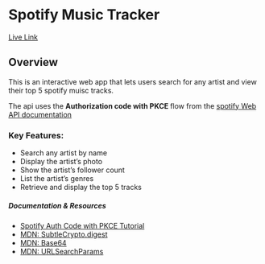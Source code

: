 <h1>Spotify Music Tracker</h1>
<p> <a href="https://afia-yeboah.github.io/comp1073Assign3/"> Live Link</a></p>

<h2>Overview</h2>
<p>This is an interactive web app that lets users search for any artist and view their top 5 spotify muisc tracks.</p>
<p>The api uses the <strong>Authorization code with PKCE </strong>flow from the <a href="https://developer.spotify.com/documentation/web-api/tutorials/code-flow/">spotify Web API documentation</a></p>

<h3>Key Features:</h3>
<ul>
        <li>Search any artist by name</li>
        <li>Display the artist’s photo</li>
        <li>Show the artist’s follower count</li>
        <li>List the artist’s genres</li>
        <li>Retrieve and display the top 5 tracks</li>
    </ul>

<h5>Documentation & Resources</h5>
      <ul>
        <li>
          <a href="https://developer.spotify.com/documentation/web-api/tutorials/code-flow/" target="_blank">
            Spotify Auth Code with PKCE Tutorial
          </a>
        </li>
        <li>
          <a href="https://developer.mozilla.org/en-US/docs/Web/API/SubtleCrypto/digest" target="_blank">
            MDN: SubtleCrypto.digest
          </a>
        </li>
        <li>
          <a href="https://developer.mozilla.org/en-US/docs/Glossary/Base64" target="_blank">
            MDN: Base64
          </a>
        </li>
        <li>
          <a href="https://developer.mozilla.org/en-US/docs/Web/API/URLSearchParams" target="_blank">
            MDN: URLSearchParams
          </a>
        </li>
      </ul>

